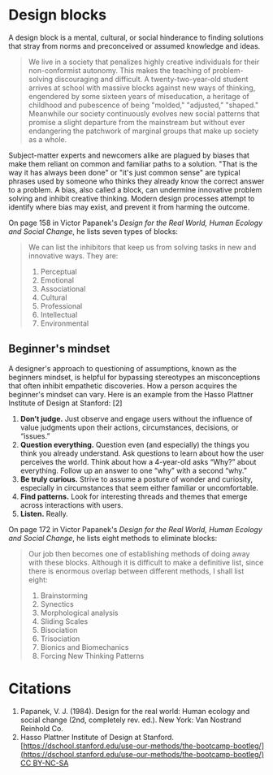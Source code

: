 # Design blocks

A design block is a mental, cultural, or social hinderance to finding solutions that stray from norms and preconceived or assumed knowledge and ideas.

> We live in a society that penalizes highly creative individuals for their non-conformist autonomy. This makes the teaching of problem-solving discouraging and difficult. A twenty-two-year-old student arrives at school with massive blocks against new ways of thinking, engendered by some sixteen years of miseducation, a heritage of childhood and pubescence of being "molded," "adjusted," "shaped." Meanwhile our society continuously evolves new social patterns that promise a slight departure from the mainstream but without ever endangering the patchwork of marginal groups that make up society as a whole.

Subject-matter experts and newcomers alike are plagued by biases that make them reliant on common and familiar paths to a solution. "That is the way it has always been done" or "it's just common sense" are typical phrases used by someone who thinks they already know the correct answer to a problem. A bias, also called a block, can undermine innovative problem solving and inhibit creative thinking. Modern design processes attempt to identify where bias may exist, and prevent it from harming the outcome.

On page 158 in Victor Papanek's _Design for the Real World, Human Ecology and Social  Change_, he lists seven types of blocks:

> We can list the inhibitors that keep us from solving tasks in new and innovative ways. They are:
>
> 1. Perceptual
> 2. Emotional
> 3. Associational
> 4. Cultural
> 5. Professional
> 6. Intellectual
> 7. Environmental

## Beginner's mindset

A designer's approach to questioning of assumptions, known as the beginners mindset, is helpful for bypassing stereotypes an misconceptions that often inhibit empathetic discoveries. How a person acquires the beginner's mindset can vary. Here is an example from the Hasso Plattner Institute of Design at Stanford: \[2\]

1. **Don’t judge.** Just observe and engage users without the influence of value judgments upon their actions, circumstances, decisions, or “issues.”
2. **Question everything.** Question even \(and especially\) the things you think you already understand. Ask questions to learn about how the user perceives the world. Think about how a 4-year-old asks “Why?” about everything. Follow up an answer to one “why” with a second “why.”
3. **Be truly curious.** Strive to assume a posture of wonder and curiosity, especially in circumstances that seem either familiar or uncomfortable.
4. **Find patterns.** Look for interesting threads and themes that emerge across interactions with users.
5. **Listen.** Really.

On page 172 in Victor Papanek's _Design for the Real World, Human Ecology and Social  Change_, he lists eight methods to eliminate blocks:

> Our job then becomes one of establishing methods of doing away with these blocks. Although it is difficult to make a definitive list, since there is enormous overlap between different methods, I shall list eight:
>
> 1. Brainstorming
> 2. Synectics
> 3. Morphological analysis
> 4. Sliding Scales
> 5. Bisociation
> 6. Trisociation
> 7. Bionics and Biomechanics
> 8. Forcing New Thinking Patterns

# Citations

1. Papanek, V. J. \(1984\). Design for the real world: Human ecology and social change \(2nd, completely rev. ed.\). New York: Van Nostrand Reinhold Co.
2. Hasso Plattner Institute of Design at Stanford. [https://dschool.stanford.edu/use-our-methods/the-bootcamp-bootleg/](https://dschool.stanford.edu/use-our-methods/the-bootcamp-bootleg/) [CC BY-NC-SA](http://creativecommons.org/licenses/by-nc-sa/3.0/)



